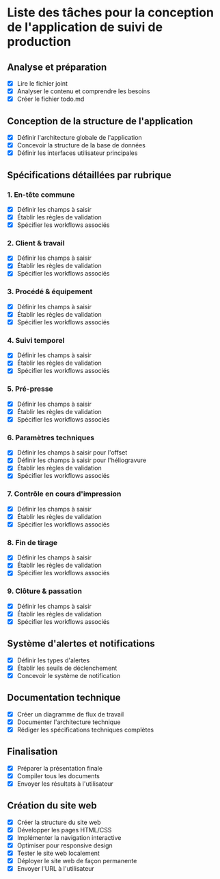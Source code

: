 # Liste des tâches pour la conception de l'application de suivi de production

## Analyse et préparation
- [x] Lire le fichier joint
- [x] Analyser le contenu et comprendre les besoins
- [x] Créer le fichier todo.md

## Conception de la structure de l'application
- [x] Définir l'architecture globale de l'application
- [x] Concevoir la structure de la base de données
- [x] Définir les interfaces utilisateur principales

## Spécifications détaillées par rubrique
### 1. En-tête commune
- [x] Définir les champs à saisir
- [x] Établir les règles de validation
- [x] Spécifier les workflows associés

### 2. Client & travail
- [x] Définir les champs à saisir
- [x] Établir les règles de validation
- [x] Spécifier les workflows associés

### 3. Procédé & équipement
- [x] Définir les champs à saisir
- [x] Établir les règles de validation
- [x] Spécifier les workflows associés

### 4. Suivi temporel
- [x] Définir les champs à saisir
- [x] Établir les règles de validation
- [x] Spécifier les workflows associés

### 5. Pré-presse
- [x] Définir les champs à saisir
- [x] Établir les règles de validation
- [x] Spécifier les workflows associés

### 6. Paramètres techniques
- [x] Définir les champs à saisir pour l'offset
- [x] Définir les champs à saisir pour l'héliogravure
- [x] Établir les règles de validation
- [x] Spécifier les workflows associés

### 7. Contrôle en cours d'impression
- [x] Définir les champs à saisir
- [x] Établir les règles de validation
- [x] Spécifier les workflows associés

### 8. Fin de tirage
- [x] Définir les champs à saisir
- [x] Établir les règles de validation
- [x] Spécifier les workflows associés

### 9. Clôture & passation
- [x] Définir les champs à saisir
- [x] Établir les règles de validation
- [x] Spécifier les workflows associés

## Système d'alertes et notifications
- [x] Définir les types d'alertes
- [x] Établir les seuils de déclenchement
- [x] Concevoir le système de notification

## Documentation technique
- [x] Créer un diagramme de flux de travail
- [x] Documenter l'architecture technique
- [x] Rédiger les spécifications techniques complètes

## Finalisation
- [x] Préparer la présentation finale
- [x] Compiler tous les documents
- [x] Envoyer les résultats à l'utilisateur

## Création du site web
- [x] Créer la structure du site web
- [x] Développer les pages HTML/CSS
- [x] Implémenter la navigation interactive
- [x] Optimiser pour responsive design
- [x] Tester le site web localement
- [x] Déployer le site web de façon permanente
- [x] Envoyer l'URL à l'utilisateur
